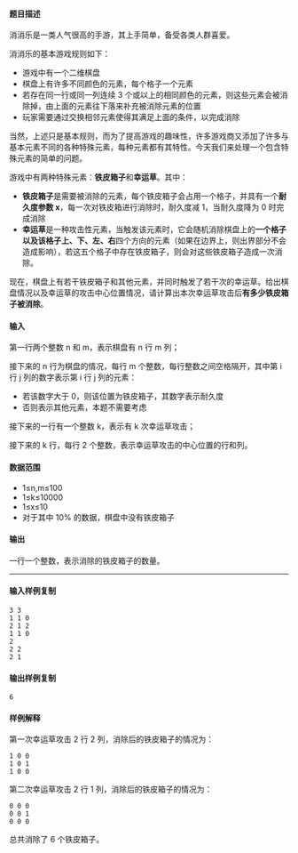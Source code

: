 #### 题目描述

消消乐是一类人气很高的手游，其上手简单，备受各类人群喜爱。

消消乐的基本游戏规则如下：

-   游戏中有一个二维棋盘
-   棋盘上有许多不同颜色的元素，每个格子一个元素
-   若存在同一行或同一列连续 3 个或以上的相同颜色的元素，则这些元素会被消除掉，由上面的元素往下落来补充被消除元素的位置
-   玩家需要通过交换相邻元素使得其满足上面的条件，以完成消除

当然，上述只是基本规则，而为了提高游戏的趣味性，许多游戏商又添加了许多与基本元素不同的各种特殊元素，每种元素都有其特性。今天我们来处理一个包含特殊元素的简单的问题。

游戏中有两种特殊元素：**铁皮箱子**和**幸运草**。其中：

-   **铁皮箱子**是需要被消除的元素，每个铁皮箱子会占用一个格子，并具有一个**耐久度参数 x**，每一次对铁皮箱进行消除时，耐久度减 1，当耐久度降为 0 时完成消除
-   **幸运草**是一种攻击性元素，当触发该元素时，它会随机消除棋盘上的**一个格子以及该格子上、下、左、右**四个方向的元素（如果在边界上，则出界部分不会造成影响），若这五个格子中存在铁皮箱子，则会对这些铁皮箱子造成一次消除。

现在，棋盘上有若干铁皮箱子和其他元素，并同时触发了若干次的幸运草。给出棋盘情况以及幸运草的攻击中心位置情况，请计算出本次幸运草攻击后**有多少铁皮箱子被消除**。

#### 输入

第一行两个整数 n 和 m，表示棋盘有 n 行 m 列；

接下来的 n 行为棋盘的情况，每行 m 个整数，每行整数之间空格隔开，其中第 i 行 j 列的数字表示第 i 行 j 列的元素：

-   若该数字大于 0，则该位置为铁皮箱子，其数字表示耐久度
-   否则表示其他元素，本题不需要考虑

接下来的一行有一个整数 k，表示有 k 次幸运草攻击；

接下来的 k 行，每行 2 个整数，表示幸运草攻击的中心位置的行和列。

#### 数据范围

-   1≤n,m≤100
-   1≤k≤10000
-   1≤x≤10
-   对于其中 10% 的数据，棋盘中没有铁皮箱子

#### 输出

一行一个整数，表示消除的铁皮箱子的数量。

___

#### 输入样例复制

```
3 3
1 1 0
2 1 2
1 1 0
2
2 2
2 1
```

#### 输出样例复制

```
6
```

#### 样例解释

第一次幸运草攻击 2 行 2 列，消除后的铁皮箱子的情况为：

```
1 0 0
1 0 1
1 0 0
```

第二次幸运草攻击 2 行 1 列，消除后的铁皮箱子的情况为：

```
0 0 0
0 0 1
0 0 0
```

总共消除了 6 个铁皮箱子。